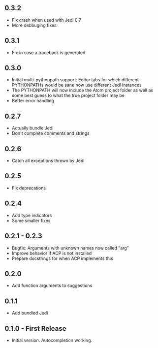 ## 0.3.2
* Fix crash when used with Jedi 0.7
* More debbuging fixes

## 0.3.1
* Fix in case a traceback is generated

## 0.3.0
* Initial multi-pythonpath support: Editor tabs for which different PYTHONPATHs would be sane now use different Jedi instances
* The PYTHONPATH will now include the Atom project folder as well as some best guess to what the true project folder may be
* Better error handling

## 0.2.7
* Actually bundle Jedi
* Don't complete comments and strings

## 0.2.6
* Catch all exceptions thrown by Jedi

## 0.2.5
* Fix deprecations

## 0.2.4
* Add type indicators
* Some smaller fixes

## 0.2.1 - 0.2.3
* Bugfix: Arguments with unknown names now called "arg"
* Improve behavior if ACP is not installed
* Prepare docstrings for when ACP implements this

## 0.2.0
* Add function arguments to suggestions

## 0.1.1
* Add bundled Jedi

## 0.1.0 - First Release
* Initial version. Autocompletion working.
